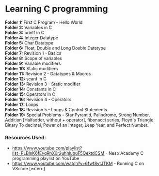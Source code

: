 # Learning C programming

**Folder 1:** First C Program - Hello World <br>
**Folder 2:** Variables in C <br>
**Folder 3:** printf in C <br>
**Folder 4:** Integer Datatype <br>
**Folder 5:** Char Datatype <br>
**Folder 6:** Float, Double and Long Double Datatype <br>
**Folder 7:** Revision 1 - Basics<br>
**Folder 8:** Scope of variables <br>
**Folder 9:** Variable modifiers <br>
**Folder 10:** Static modifiers <br>
**Folder 11:** Revision 2 - Datatypes & Macros<br>
**Folder 12:** scanf in C <br>
**Folder 13:** Revision 3 - Static modifier<br>
**Folder 14:** Constants in C <br>
**Folder 15:** Operators in C <br>
**Folder 16:** Revision 4 - Operators <br>
**Folder 17:** Loops <br>
**Folder 18:** Revision 5 - Loops & Control Statements <br>
**Folder 19:** Special Problems - Star Pyramid, Palindrome, Strong Number, Addition [Halfadder, without + operator], fibonacci series, Floyd's Triangle, Binary To decimal, Power of an Integer, Leap Year, and Perfect Number. <br>


### Resources Used:

- https://www.youtube.com/playlist?list=PLBlnK6fEyqRhX6r2uhhlubuF5QextdCSM - Neso Academy C programming playlist on YouTube
- https://www.youtube.com/watch?v=6fwf8vtJTKM - Running C on VScode [extern]